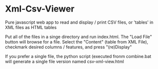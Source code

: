 # Xml-Csv-Viewer
Pure javascript web app to read and display / print CSV files, or 'tables' in XML files as HTML tables

Put all of the files in a singe directory and run index.html. The "Load File" button will browse for a file. Select the "Content" (table from XML File), checkmark desired columns / features, and press "(re)Display"

If you prefer a single file, the python script (executed fronm combine.bat will generate a single file version named csv-xml-view.html
